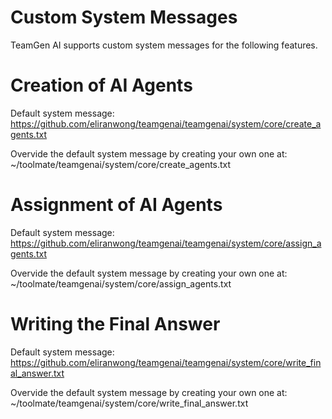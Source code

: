 # Custom System Messages

TeamGen AI supports custom system messages for the following features.

# Creation of AI Agents

Default system message: https://github.com/eliranwong/teamgenai/teamgenai/system/core/create_agents.txt

Overvide the default system message by creating your own one at: ~/toolmate/teamgenai/system/core/create_agents.txt

# Assignment of AI Agents

Default system message: https://github.com/eliranwong/teamgenai/teamgenai/system/core/assign_agents.txt

Overvide the default system message by creating your own one at: ~/toolmate/teamgenai/system/core/assign_agents.txt

# Writing the Final Answer

Default system message: https://github.com/eliranwong/teamgenai/teamgenai/system/core/write_final_answer.txt

Overvide the default system message by creating your own one at: ~/toolmate/teamgenai/system/core/write_final_answer.txt